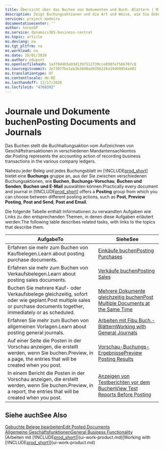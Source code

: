 ```yaml
---
title: Übersicht über das Buchen von Dokumenten und Buch.-Blättern | Microsoft Docs
description: Zeigt Buchungsaktionen und die Art und Weise, wie Sie Dokumente und Buch.-Blätter buchen können.
services: project-madeira
documentationcenter: ''
author: SorenGP
ms.service: dynamics365-business-central
ms.topic: article
ms.devlang: na
ms.tgt_pltfrm: na
ms.workload: na
ms.date: 10/01/2020
ms.author: edupont
ms.openlocfilehash: 1a378d4b5a93d1397512739cce898fe7566707c8
ms.sourcegitcommit: 2e7307fbe1eb3b34d0ad9356226a19409054a402
ms.translationtype: HT
ms.contentlocale: de-DE
ms.lasthandoff: 12/17/2020
ms.locfileid: "4760392"
---
```

# <a name="posting-documents-and-journals"></a><span data-ttu-id="11241-103">Journale und Dokumente buchen</span><span class="sxs-lookup"><span data-stu-id="11241-103">Posting Documents and Journals</span></span>
<span data-ttu-id="11241-104">Das Buchen stellt die Buchhaltungsaktion vom Aufzeichnen von Geschäftstransaktionen in verschiedenen Mandantensachkontos dar.</span><span class="sxs-lookup"><span data-stu-id="11241-104">Posting represents the accounting action of recording business transactions in the various company ledgers.</span></span>

<span data-ttu-id="11241-105">Nahezu jeder Beleg und jedes Buchungsblatt im [!INCLUDE[prod_short](includes/prod_short.md)] bietet eine **Buchungs** gruppe an, aus der Sie zwischen verschiedenen Buchungsaktionen, wie **Buchen**, **Buchungs-Vorschau**, **Buchen und Senden**, **Buchen und E-Mail** auswählen können.</span><span class="sxs-lookup"><span data-stu-id="11241-105">Practically every document and journal in [!INCLUDE[prod_short](includes/prod_short.md)] offers a **Posting** group from which you can choose between different posting actions, such as **Post**, **Preview Posting**, **Post and Send**, **Post and Email**.</span></span>

<span data-ttu-id="11241-106">Die folgende Tabelle enthält Informationen zu verwandten Aufgaben wie Links zu den entsprechenden Themen, in denen diese Aufgaben erläutert werden.</span><span class="sxs-lookup"><span data-stu-id="11241-106">The following table describes related tasks, with links to the topics that describe them.</span></span>

| <span data-ttu-id="11241-107">Aufgabe</span><span class="sxs-lookup"><span data-stu-id="11241-107">To</span></span> | <span data-ttu-id="11241-108">Siehe</span><span class="sxs-lookup"><span data-stu-id="11241-108">See</span></span> |
| --- | --- |
| <span data-ttu-id="11241-109">Erfahren sie mehr zum Buchen von Kaufbelegen.</span><span class="sxs-lookup"><span data-stu-id="11241-109">Learn about posting purchase documents.</span></span> |[<span data-ttu-id="11241-110">Einkäufe buchen</span><span class="sxs-lookup"><span data-stu-id="11241-110">Posting Purchases</span></span>](ui-post-purchases.md) |
| <span data-ttu-id="11241-111">Erfahren sie mehr zum Buchen von Verkaufsbelegen.</span><span class="sxs-lookup"><span data-stu-id="11241-111">Learn about posting sales documents.</span></span> |[<span data-ttu-id="11241-112">Verkäufe buchen</span><span class="sxs-lookup"><span data-stu-id="11241-112">Posting Sales</span></span>](ui-post-sales.md) |
| <span data-ttu-id="11241-113">Buchen Sie mehrere Kauf- oder Verkaufsbelege gleichzeitig, sofort oder wie geplant.</span><span class="sxs-lookup"><span data-stu-id="11241-113">Post multiple sales or purchase documents together, immediately or as scheduled.</span></span>|[<span data-ttu-id="11241-114">Mehrere Dokumente gleichzeitig buchen</span><span class="sxs-lookup"><span data-stu-id="11241-114">Post Multiple Documents at the Same Time</span></span>](ui-batch-posting.md)|
| <span data-ttu-id="11241-115">Erfahren Sie mehr zum Buchen von allgemeinen Vorlagen.</span><span class="sxs-lookup"><span data-stu-id="11241-115">Learn about posting general journals.</span></span> |[<span data-ttu-id="11241-116">Arbeiten mit Fibu Buch.-Blättern</span><span class="sxs-lookup"><span data-stu-id="11241-116">Working with General Journals</span></span>](ui-work-general-journals.md) |
| <span data-ttu-id="11241-117">Auf einer Seite die Posten in der Vorschau anzeigen, die erstellt werden, wenn Sie buchen.</span><span class="sxs-lookup"><span data-stu-id="11241-117">Preview, in a page, the entries that will be created when you post.</span></span> |[<span data-ttu-id="11241-118">Vorschau-Buchungs-Ergebnisse</span><span class="sxs-lookup"><span data-stu-id="11241-118">Preview Posting Results</span></span>](ui-how-preview-post-results.md) |
| <span data-ttu-id="11241-119">In einem Bericht die Posten in der Vorschau anzeigen, die erstellt werden, wenn Sie buchen.</span><span class="sxs-lookup"><span data-stu-id="11241-119">Preview, in a report, the entries that will be created when you post.</span></span> |[<span data-ttu-id="11241-120">Anzeigen von Testberichten vor dem Buchen</span><span class="sxs-lookup"><span data-stu-id="11241-120">View Test Reports Before Posting</span></span>](ui-how-view-test-reports-posting.md) |

## <a name="see-also"></a><span data-ttu-id="11241-121">Siehe auch</span><span class="sxs-lookup"><span data-stu-id="11241-121">See Also</span></span>
[<span data-ttu-id="11241-122">Gebuchte Belege bearbeiten</span><span class="sxs-lookup"><span data-stu-id="11241-122">Edit Posted Documents</span></span>](across-edit-posted-document.md)  
[<span data-ttu-id="11241-123">Allgemeine Geschäftsfunktionen</span><span class="sxs-lookup"><span data-stu-id="11241-123">General Business Functionality</span></span>](ui-across-business-areas.md)  
<span data-ttu-id="11241-124">[Arbeiten mit [!INCLUDE[prod_short](includes/prod_short.md)]](ui-work-product.md)</span><span class="sxs-lookup"><span data-stu-id="11241-124">[Working with [!INCLUDE[prod_short](includes/prod_short.md)]](ui-work-product.md)</span></span>
